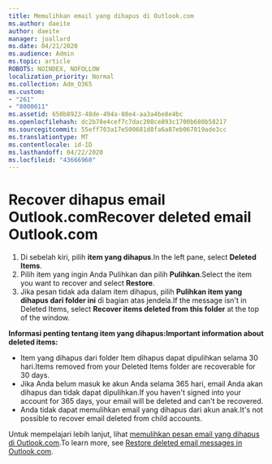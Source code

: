 ```yaml
---
title: Memulihkan email yang dihapus di Outlook.com
ms.author: daeite
author: daeite
manager: joallard
ms.date: 04/21/2020
ms.audience: Admin
ms.topic: article
ROBOTS: NOINDEX, NOFOLLOW
localization_priority: Normal
ms.collection: Adm_O365
ms.custom:
- "261"
- "8000011"
ms.assetid: 650b8923-48de-494a-88e4-aa3a4be8e4bc
ms.openlocfilehash: dc2b78e4cef7c7dac208ce893c1700b680b58217
ms.sourcegitcommit: 55eff703a17e500681d8fa6a87eb067019ade3cc
ms.translationtype: MT
ms.contentlocale: id-ID
ms.lasthandoff: 04/22/2020
ms.locfileid: "43666960"
---
```

# <a name="recover-deleted-email-outlookcom"></a><span data-ttu-id="0e950-102">Recover dihapus email Outlook.com</span><span class="sxs-lookup"><span data-stu-id="0e950-102">Recover deleted email Outlook.com</span></span>

1. <span data-ttu-id="0e950-103">Di sebelah kiri, pilih **item yang dihapus**.</span><span class="sxs-lookup"><span data-stu-id="0e950-103">In the left pane, select **Deleted Items**.</span></span>
2. <span data-ttu-id="0e950-104">Pilih item yang ingin Anda Pulihkan dan pilih **Pulihkan**.</span><span class="sxs-lookup"><span data-stu-id="0e950-104">Select the item you want to recover and select **Restore**.</span></span>
3. <span data-ttu-id="0e950-105">Jika pesan tidak ada dalam item dihapus, pilih **Pulihkan item yang dihapus dari folder ini** di bagian atas jendela.</span><span class="sxs-lookup"><span data-stu-id="0e950-105">If the message isn't in Deleted Items, select **Recover items deleted from this folder** at the top of the window.</span></span>

 <span data-ttu-id="0e950-106">**Informasi penting tentang item yang dihapus:**</span><span class="sxs-lookup"><span data-stu-id="0e950-106">**Important information about deleted items:**</span></span>
  
- <span data-ttu-id="0e950-107">Item yang dihapus dari folder Item dihapus dapat dipulihkan selama 30 hari.</span><span class="sxs-lookup"><span data-stu-id="0e950-107">Items removed from your Deleted Items folder are recoverable for 30 days.</span></span>
- <span data-ttu-id="0e950-108">Jika Anda belum masuk ke akun Anda selama 365 hari, email Anda akan dihapus dan tidak dapat dipulihkan.</span><span class="sxs-lookup"><span data-stu-id="0e950-108">If you haven't signed into your account for 365 days, your email will be deleted and can't be recovered.</span></span>
- <span data-ttu-id="0e950-109">Anda tidak dapat memulihkan email yang dihapus dari akun anak.</span><span class="sxs-lookup"><span data-stu-id="0e950-109">It's not possible to recover email deleted from child accounts.</span></span>

<span data-ttu-id="0e950-110">Untuk mempelajari lebih lanjut, lihat [memulihkan pesan email yang dihapus di Outlook.com](https://support.office.com/article/cf06ab1b-ae0b-418c-a4d9-4e895f83ed50?wt.mc_id=Office_Outlook_com_Alchemy).</span><span class="sxs-lookup"><span data-stu-id="0e950-110">To learn more, see [Restore deleted email messages in Outlook.com](https://support.office.com/article/cf06ab1b-ae0b-418c-a4d9-4e895f83ed50?wt.mc_id=Office_Outlook_com_Alchemy).</span></span>